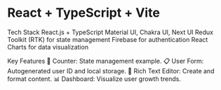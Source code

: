 # React + TypeScript + Vite
Tech Stack
React.js + TypeScript
Material UI, Chakra UI, Next UI
Redux Toolkit (RTK) for state management
Firebase for authentication
React Charts for data visualization


 Key Features
🔢 Counter: State management example.
📋 User Form: Autogenerated user ID and local storage.
📝 Rich Text Editor: Create and format content.
📊 Dashboard: Visualize user growth trends.
